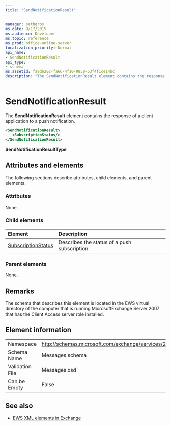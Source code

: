 ```yaml
---
title: "SendNotificationResult"
 
 
manager: sethgros
ms.date: 9/17/2015
ms.audience: Developer
ms.topic: reference
ms.prod: office-online-server
localization_priority: Normal
api_name:
- SendNotificationResult
api_type:
- schema
ms.assetid: fa9d6202-fa66-4f10-9858-53f4f1ce14bc
description: "The SendNotificationResult element contains the response of a client application to a push notification."
---
```


# SendNotificationResult

The **SendNotificationResult** element contains the response of a client application to a push notification. 
  
```xml
<SendNotificationResult>
   <SubscriptionStatus/>
</SendNotificationResult>
```

 **SendNotificationResultType**
## Attributes and elements

The following sections describe attributes, child elements, and parent elements.
  
### Attributes

None.
  
### Child elements

|**Element**|**Description**|
|:-----|:-----|
|[SubscriptionStatus](subscriptionstatus.md) <br/> |Describes the status of a push subscription.  <br/> |
   
### Parent elements

None.
  
## Remarks

The schema that describes this element is located in the EWS virtual directory of the computer that is running MicrosoftExchange Server 2007 that has the Client Access server role installed.
  
## Element information

|||
|:-----|:-----|
|Namespace  <br/> |http://schemas.microsoft.com/exchange/services/2006/messages  <br/> |
|Schema Name  <br/> |Messages schema  <br/> |
|Validation File  <br/> |Messages.xsd  <br/> |
|Can be Empty  <br/> |False  <br/> |
   
## See also



- [EWS XML elements in Exchange](ews-xml-elements-in-exchange.md)


